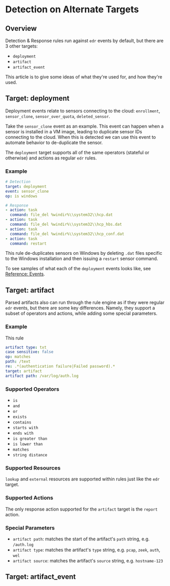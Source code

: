 # Detection on Alternate Targets

## Overview

Detection & Response rules run against `edr` events by default, but there are 3 other targets:
* `deployment`
* `artifact`
* `artifact_event`

This article is to give some ideas of what they're used for, and how they're used.

## Target: deployment

Deployment events relate to sensors connecting to the cloud: `enrollment`, `sensor_clone`, `sensor_over_quota`, `deleted_sensor`.

Take the `sensor_clone` event as an example. This event can happen when a sensor is installed in a VM image, leading to duplicate sensor IDs connecting to the cloud. When this is detected we can use this event to automate behavior to de-duplicate the sensor. 

The `deployment` target supports all of the same operators (stateful or otherwise) and actions as regular `edr` rules.

### Example

```yaml
# Detection
target: deployment
event: sensor_clone
op: is windows

# Response
- action: task
  command: file_del %windir%\\system32\\hcp.dat
- action: task
  command: file_del %windir%\\system32\\hcp_hbs.dat
- action: task
  command: file_del %windir%\\system32\\hcp_conf.dat
- action: task
  command: restart
```

This rule de-duplicates sensors on Windows by deleting `.dat` files specific to the Windows installation and then issuing a `restart` sensor command. 

To see samples of what each of the `deployment` events looks like, see [Reference: Events](https://doc.limacharlie.io/docs/documentation/ZG9jOjE5MzExMDQ-events#deployment-events).

## Target: artifact

Parsed artifacts also can run through the rule engine as if they were regular `edr` events, but there are some key differences. Namely, they support a subset of operators and actions, while adding some special parameters.

### Example

This rule 

```yaml
artifact type: txt
case sensitive: false
op: matches
path: /text
re: .*(authentication failure|Failed password).*
target: artifact
artifact path: /var/log/auth.log
```

### Supported Operators

*  `is`
* `and`
* `or`
* `exists`
* `contains`
* `starts with`
* `ends with`
* `is greater than`
* `is lower than`
* `matches`
* `string distance`

### Supported Resources

`lookup` and `external` resources are supported within rules just like the `edr` target.

### Supported Actions

The only response action supported for the `artifact` target is the `report` action.

### Special Parameters

* `artifact path`: matches the start of the artifact's `path` string, e.g. `/auth.log`
* `artifact type`: matches the artifact's `type` string, e.g. `pcap`, `zeek`, `auth`, `wel`
* `artifact source`: matches the artifact's `source` string, e.g. `hostname-123`


## Target: artifact_event

